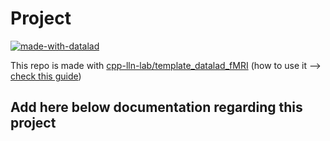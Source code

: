 # Project <insert name>

[![made-with-datalad](https://www.datalad.org/badges/made_with.svg)](https://datalad.org)

This repo is made with
[cpp-lln-lab/template_datalad_fMRI](https://github.com/cpp-lln-lab/template_datalad_fMRI)
(how to use it --> [check this guide](how-to-use-me.md))

## Add here below documentation regarding this project
